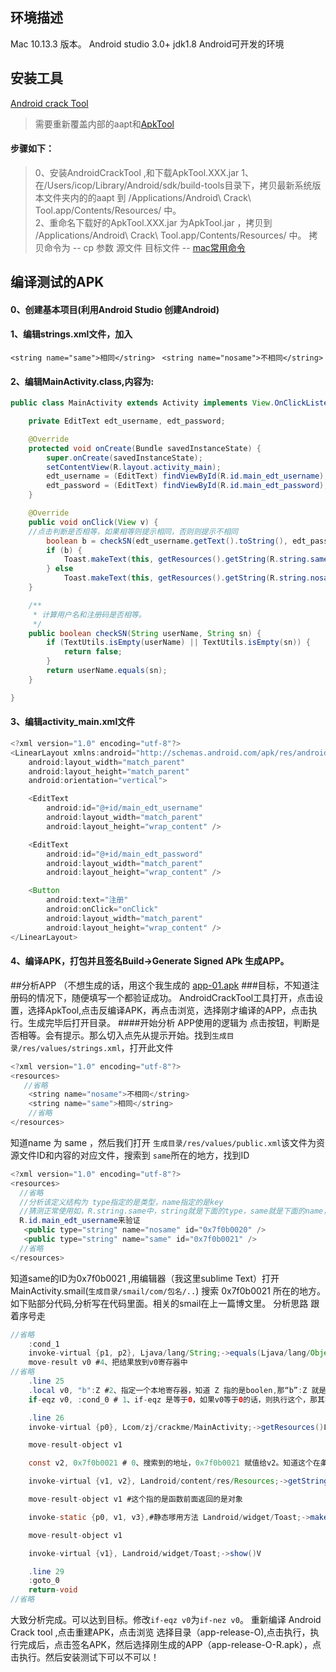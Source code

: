 ## 环境描述
Mac 10.13.3 版本。
Android studio 3.0+
jdk1.8
Android可开发的环境

## 安装工具
[Android crack Tool](https://github.com/Jermic/Android-Crack-Tool)
>需要重新覆盖内部的aapt和[ApkTool](https://bitbucket.org/iBotPeaches/apktool/downloads/)

#### 步骤如下：

>0、安装AndroidCrackTool ,和下载ApkTool.XXX.jar
>1、在/Users/icop/Library/Android/sdk/build-tools目录下，拷贝最新系统版本文件夹内的的aapt 到
/Applications/Android\ Crack\ Tool.app/Contents/Resources/ 中。   
>2、重命名下载好的ApkTool.XXX.jar 为ApkTool.jar ，拷贝到 
/Applications/Android\ Crack\ Tool.app/Contents/Resources/ 中。
拷贝命令为 -- cp 参数 源文件 目标文件 -- [mac常用命令](http://blog.csdn.net/zhao15127334470/article/details/51173018)


## 编译测试的APK 

#### 0、创建基本项目(利用Android Studio 创建Android)

#### 1、编辑strings.xml文件，加入

``<string name="same">相同</string> ``
``<string name="nosame">不相同</string>``

#### 2、编辑MainActivity.class,内容为:

```java
public class MainActivity extends Activity implements View.OnClickListener {

    private EditText edt_username, edt_password;

    @Override
    protected void onCreate(Bundle savedInstanceState) {
        super.onCreate(savedInstanceState);
        setContentView(R.layout.activity_main);
        edt_username = (EditText) findViewById(R.id.main_edt_username);
        edt_password = (EditText) findViewById(R.id.main_edt_password);
    }

    @Override
    public void onClick(View v) {
    //点击判断是否相等，如果相等则提示相同，否则则提示不相同
        boolean b = checkSN(edt_username.getText().toString(), edt_password.getText().toString());
        if (b) {
            Toast.makeText(this, getResources().getString(R.string.same), Toast.LENGTH_SHORT).show();
        } else
            Toast.makeText(this, getResources().getString(R.string.nosame), Toast.LENGTH_SHORT).show();
    }

    /**
     * 计算用户名和注册码是否相等。
     */
    public boolean checkSN(String userName, String sn) {
        if (TextUtils.isEmpty(userName) || TextUtils.isEmpty(sn)) {
            return false;
        }
        return userName.equals(sn);
    }

}
```

#### 3、编辑activity_main.xml文件

```java
<?xml version="1.0" encoding="utf-8"?>
<LinearLayout xmlns:android="http://schemas.android.com/apk/res/android"
    android:layout_width="match_parent"
    android:layout_height="match_parent"
    android:orientation="vertical">

    <EditText
        android:id="@+id/main_edt_username"
        android:layout_width="match_parent"
        android:layout_height="wrap_content" />

    <EditText
        android:id="@+id/main_edt_password"
        android:layout_width="match_parent"
        android:layout_height="wrap_content" />

    <Button
        android:text="注册"
        android:onClick="onClick"
        android:layout_width="match_parent"
        android:layout_height="wrap_content" />
</LinearLayout>

```
#### 4、编译APK，打包并且签名Build->Generate Signed APk 生成APP。


##分析APP （不想生成的话，用这个我生成的 [app-01.apk](https://github.com/ZjIcop/ZjIcop.github.io/tree/master/apk/app-01.apk)
###目标，不知道注册码的情况下，随便填写一个都验证成功。
AndroidCrackTool工具打开，点击设置，选择ApkTool,点击反编译APK，再点击浏览，选择刚才编译的APP，点击执行。生成完毕后打开目录。
####开始分析
APP使用的逻辑为 点击按钮，判断是否相等。会有提示。那么切入点先从提示开始。找到``生成目录/res/values/strings.xml``，打开此文件
```java
<?xml version="1.0" encoding="utf-8"?>
<resources>
   //省略
    <string name="nosame">不相同</string>
    <string name="same">相同</string>
    //省略
</resources>
```
知道name 为 same ，然后我们打开 ``生成目录/res/values/public.xml``该文件为资源文件ID和内容的对应文件，搜索到  `same`所在的地方，找到ID 
```java
<?xml version="1.0" encoding="utf-8"?>
<resources>
  //省略
  //分析该定义结构为 type指定的是类型，name指定的是key
  //猜测正常使用如，R.string.same中，string就是下面的type，same就是下面的name，我们可以在查找刚才 activity_main.xml文件中的控件id定义，
  R.id.main_edt_username来验证
   <public type="string" name="nosame" id="0x7f0b0020" />
   <public type="string" name="same" id="0x7f0b0021" />
  //省略
</resources>
```

知道same的ID为0x7f0b0021 ,用编辑器（我这里sublime Text）打开MainActivity.smail(``生成目录/smail/com/包名/..``)
搜索 0x7f0b0021 所在的地方。如下贴部分代码,分析写在代码里面。相关的smail在上一篇博文里。 分析思路 跟着序号走

```java
//省略
    :cond_1
    invoke-virtual {p1, p2}, Ljava/lang/String;->equals(Ljava/lang/Object;)Z #3、搜索到的Z值，这个invoke 调用方法，方法有两个参数寄存器。方法里面的返回的equals的方法判断结果，赋值给Z。如果不明确这个代码执行地址，可以往上找一层，.method开头的就是方法的地址
    move-result v0 #4、把结果放到v0寄存器中
//省略
    .line 25 
    .local v0, "b":Z #2、指定一个本地寄存器，知道 Z 指的是boolen,那“b”:Z 就是赋值。搜索Z所在的地方
    if-eqz v0, :cond_0 # 1、if-eqz 是等于0，如果v0等于0的话，则执行这个，那其实如果我们要相反的意思的话，直接该if-nez v0,cond_0 就可以了。接着分析v0 哪里赋值的。

    .line 26
    invoke-virtual {p0}, Lcom/zj/crackme/MainActivity;->getResources()Landroid/content/res/Resources;

    move-result-object v1

    const v2, 0x7f0b0021 # 0、搜索到的地址，0x7f0b0021 赋值给v2。知道这个在条件判断体内，那我们找条件判断语句 if-xxx什么的。

    invoke-virtual {v1, v2}, Landroid/content/res/Resources;->getString(I)Ljava/lang/String;

    move-result-object v1 #这个指的是函数前面返回的是对象

    invoke-static {p0, v1, v3},#静态嗲用方法 Landroid/widget/Toast;->makeText(Landroid/content/Context;Ljava/lang/CharSequence;I)Landroid/widget/Toast;

    move-result-object v1

    invoke-virtual {v1}, Landroid/widget/Toast;->show()V

    .line 29
    :goto_0
    return-void
//省略
```

大致分析完成。可以达到目标。修改``if-eqz v0``为``if-nez v0``。
重新编译
Android Crack tool ,点击重建APK，点击浏览 选择目录（app-release-O),点击执行，执行完成后，点击签名APK，然后选择刚生成的APP（app-release-O-R.apk），点击执行。然后安装测试下可以不可以！